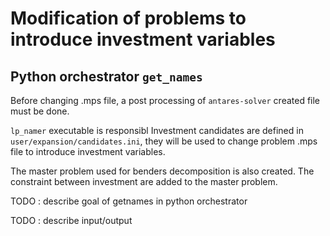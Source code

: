 # Modification of problems to introduce investment variables

## Python orchestrator `get_names` 
Before changing .mps file, a post processing of `antares-solver` created file must be done.


`lp_namer` executable is responsibl
Investment candidates are defined in `user/expansion/candidates.ini`, they will be used to change problem .mps file to introduce investment variables.

The master problem used for benders decomposition is also created. The constraint between investment are added to the master problem.

TODO : describe goal of getnames in python orchestrator

TODO : describe input/output